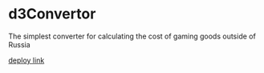 # d3Convertor

The simplest converter for calculating the cost of gaming goods outside of Russia

[deploy link](https://timashoff.github.io/d3Convertor/)